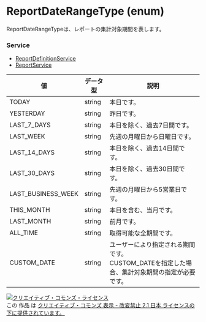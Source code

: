 # ReportDateRangeType (enum)
ReportDateRangeTypeは、レポートの集計対象期間を表します。
### Service
+ [ReportDefinitionService](../services/ReportDefinitionService.md)
+ [ReportService](../services/ReportService.md)

| 値 | データ型 | 説明 | 
|---|---|---|
| TODAY| string| 本日です。 |
| YESTERDAY| string| 昨日です。 |
| LAST_7_DAYS| string| 本日を除く、過去7日間です。 |
| LAST_WEEK| string| 先週の月曜日から日曜日です。 |
| LAST_14_DAYS| string| 本日を除く、過去14日間です。 |
| LAST_30_DAYS| string| 本日を除く、過去30日間です。 |
| LAST_BUSINESS_WEEK| string| 先週の月曜日から5営業日です。 |
| THIS_MONTH| string| 本日を含む、当月です。 |
| LAST_MONTH| string| 前月です。 |
| ALL_TIME| string| 取得可能な全期間です。 |
| CUSTOM_DATE| string| ユーザーにより指定される期間です。<br>CUSTOM_DATEを指定した場合、集計対象期間の指定が必要です。 |
<a rel="license" href="http://creativecommons.org/licenses/by-nd/2.1/jp/"><img alt="クリエイティブ・コモンズ・ライセンス" style="border-width:0" src="https://i.creativecommons.org/l/by-nd/2.1/jp/88x31.png" /></a><br />この 作品 は <a rel="license" href="http://creativecommons.org/licenses/by-nd/2.1/jp/">クリエイティブ・コモンズ 表示 - 改変禁止 2.1 日本 ライセンスの下に提供されています。</a>
